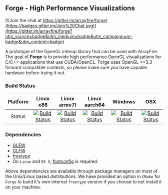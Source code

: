 Forge - High Performance Visualizations
---------------------------------------

[![Join the chat at https://gitter.im/arrayfire/forge](https://badges.gitter.im/Join%20Chat.svg)](https://gitter.im/arrayfire/forge?utm_source=badge&utm_medium=badge&utm_campaign=pr-badge&utm_content=badge)

A prototype of the OpenGL interop library that can be used with ArrayFire. The goal of **Forge** is to provide high performance OpenGL visualizations for C/C++ applications that use CUDA/OpenCL. Forge uses OpenGL >=3.3 forward compatible contexts, so please make sure you have capable hardware before trying it out.

### Build Status
| Platform | Linux x86 | Linux armv7l | Linux aarch64 | Windows | OSX |
|:--------:|:---------:|:------------:|:-------------:|:-------:|:---:|
| Status   | [![Build Status](http://ci.arrayfire.org/buildStatus/icon?job=forge/forge-linux)](http://ci.arrayfire.org/view/All/job/forge/job/forge-linux/) | [![Build Status](http://ci.arrayfire.org/buildStatus/icon?job=forge/forge-tegrak1)](http://ci.arrayfire.org/view/All/job/forge/job/forge-tegrak1/) | [![Build Status](http://ci.arrayfire.org/buildStatus/icon?job=forge/forge-tegrax1)](http://ci.arrayfire.org/view/All/job/forge/job/forge-tegrax1/) | [![Build Status](http://ci.arrayfire.org/buildStatus/icon?job=forge/forge-windows)](http://ci.arrayfire.org/view/All/job/forge/job/forge-windows/) | [![Build Status](http://ci.arrayfire.org/buildStatus/icon?job=forge/forge-osx)](http://ci.arrayfire.org/view/All/job/forge/job/forge-osx/) |

### Dependencies
* [GLEW](http://glew.sourceforge.net/)
* [GLFW](http://www.glfw.org/)
* [freetype](http://www.freetype.org/)
* On `Linux` and `OS X`, [fontconfig](http://www.freedesktop.org/wiki/Software/fontconfig/) is required.

Above dependencies are available through package managers on most of the Unix/Linux based distributions. We have provided an option in `CMake` for `Forge` to build it's own internal `freetype` version if you choose to not install it on your machine.
